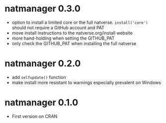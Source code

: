 # natmanager 0.3.0

* option to install a limited core or the full natverse. 
  `install('core')` should not require a GitHub account and PAT
* move install instructions to the natverse.org/install website
* more hand-holding when setting the GITHUB_PAT
* only check the GITHUB_PAT when installing the full natverse

# natmanager 0.2.0

* add `selfupdate()` function
* make install more resistant to warnings especially prevalent on Windows

# natmanager 0.1.0

* First version on CRAN
